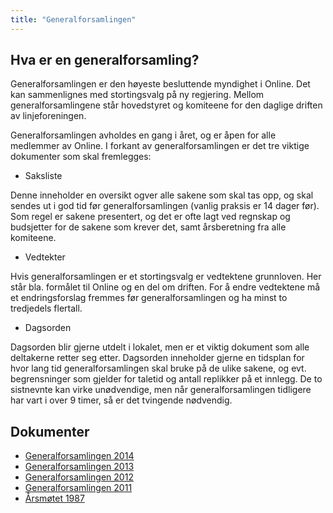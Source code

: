 ```yaml
---
title: "Generalforsamlingen"
---
```


Hva er en generalforsamling?
----------------------------

Generalforsamlingen er den høyeste besluttende myndighet i Online. Det
kan sammenlignes med stortingsvalg på ny regjering. Mellom
generalforsamlingene står hovedstyret og komiteene for den daglige
driften av linjeforeningen.

Generalforsamlingen avholdes en gang i året, og er åpen for alle
medlemmer av Online. I forkant av generalforsamlingen er det tre viktige
dokumenter som skal fremlegges:

-   Saksliste

Denne inneholder en oversikt ogver alle sakene som skal tas opp, og skal
sendes ut i god tid før generalforsamlingen (vanlig praksis er 14 dager
før). Som regel er sakene presentert, og det er ofte lagt ved regnskap
og budsjetter for de sakene som krever det, samt årsberetning fra alle
komiteene.

-   Vedtekter

Hvis generalforsamlingen er et stortingsvalg er vedtektene grunnloven.
Her står bla. formålet til Online og en del om driften. For å endre vedtektene må et endringsforslag fremmes før
generalforsamlingen og ha minst to tredjedels flertall.

-   Dagsorden

Dagsorden blir gjerne utdelt i lokalet, men er et viktig dokument som
alle deltakerne retter seg etter. Dagsorden inneholder gjerne en
tidsplan for hvor lang tid generalforsamlingen skal bruke på de ulike
sakene, og evt. begrensninger som gjelder for taletid og antall
replikker på et innlegg. De to sistnevnte kan virke unødvendige, men når
generalforsamlingen tidligere har vart i over 9 timer, så er det
tvingende nødvendig.

Dokumenter
----------

-   [Generalforsamlingen 2014](/wiki/online/generalforsamlingen/2014)
-   [Generalforsamlingen 2013](/wiki/online/generalforsamlingen/2013)
-   [Generalforsamlingen 2012](/wiki/online/generalforsamlingen/2012)
-   [Generalforsamlingen 2011](/wiki/online/generalforsamlingen/2012)
-   [Årsmøtet 1987](/wiki/online/generalforsamlingen/arsmotet1987)
